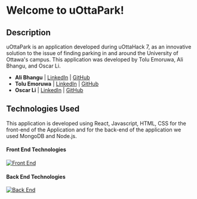 # Welcome to uOttaPark! 

## Description
uOttaPark is an application developed during uOttaHack 7, as an innovative solution to the issue of finding parking in and around the University of Ottawa's campus. This application was developed by Tolu Emoruwa, Ali Bhangu, and Oscar Li. 
- **Ali Bhangu** | [LinkedIn](https://linkedin.com/alirazabhangu) | [GitHub](https://github.com/ABhangu59)
- **Tolu Emoruwa** | [LinkedIn](https://www.linkedin.com/in/toluwanimi-emoruwa-1417ab218/) | [GitHub](https://github.com/EmoruwaTolu)
- **Oscar Li** | [LinkedIn](https://www.linkedin.com/in/oscar-li-409127212/) | [GitHub](https://github.com/liOscar58)


## Technologies Used
This application is developed using React, Javascript, HTML, CSS for the front-end of the Application and for the back-end of the application we used MongoDB and Node.js. 

#### Front End Technologies
[![Front End](https://skillicons.dev/icons?i=react,html,css,js)](https://skillicons.dev)
<br>
#### Back End Technologies
[![Back End](https://skillicons.dev/icons?i=mongodb,nodejs)](https://skillicons.dev)


